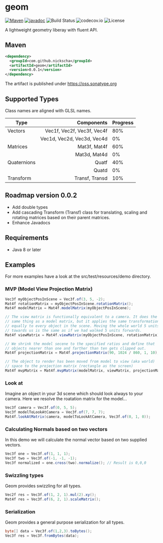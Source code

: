 # geom

[![Maven](https://maven-badges.herokuapp.com/maven-central/com.github.nickscha/geom/badge.svg)](https://maven-badges.herokuapp.com/maven-central/com.github.nickscha/geom)
[![javadoc](http://javadoc.io/badge/com.github.nickscha/geom.svg)](http://javadoc.io/doc/com.github.nickscha/geom)
![Build Status](https://travis-ci.org/nickscha/geom.svg?branch=master)
![codecov.io](https://codecov.io/github/nickscha/geom/coverage.svg?branch=master)
![License](https://img.shields.io/hexpm/l/plug.svg)

A lightweight geometry liberay with fluent API.

## Maven
```xml
<dependency>
  <groupId>com.github.nickscha</groupId>
  <artifactId>geom</artifactId>
  <version>0.0.1</version>
</dependency>
```

The artifact is published under https://oss.sonatype.org


## Supported Types

Class names are aligned with GLSL names.

| Type          | Components                 | Progress  |
| ------------- | -------------------------: | --------- |
| Vectors       | Vec1f, Vec2f, Vec3f, Vec4f | 80%       |
|               | Vec1d, Vec2d, Vec3d, Vec4d |  0%       |
| Matrices      |               Mat3f, Mat4f | 60%       |
|               |               Mat3d, Mat4d |  0%       |
| Quaternions   |                      Quatf | 40%       |
|               |                      Quatd |  0%       |
| Transform     |             Transf, Transd | 10%       |

## Roadmap version 0.0.2

* Add double types
* Add cascading Transform (Transf) class for translating, scaling and rotating matrices based on their parent matrices.
* Enhance Javadocs

## Requirements

* Java 8 or later

## Examples

For more examples have a look at the src/test/resources/demo directory.

### MVP (Model View Projection Matrix)

```java
Vec3f myObjectPosInScene = Vec3f.of(3, 5, -2);
Mat4f rotationMatrix = myObjectPosInScene.rotationMatrix();
Mat4f modelMatrix = Mat4f.modelMatrix(myObjectPosInScene);

// The view matrix is functionally equivalent to a camera. It does the
// same thing as a model matrix, but it applies the same transformations
// equally to every object in the scene. Moving the whole world 5 units
// towards us is the same as if we had walked 5 units forwards.
Mat4f viewMatrix = Mat4f.viewMatrix(myObjectPosInScene, rotationMatrix);

// We shrink the model secene to the specified ratios and define that
// objects nearer than one and farther than ten gets clipped out.
Mat4f projectionMatrix = Mat4f.projectionMatrix(90, 1024 / 860, 1, 10);

// The object to render has been moved from model to view (aka world)
// space to the projection matrix (rectangle as the screen)
Mat4f mvpMatrix = Mat4f.mvpMatrix(modelMatrix, viewMatrix, projectionMatrix);
```

### Look at
Imagine an object in your 3d scene which should look always to your camera.
Here we resolve the roatation matrix for the model...

```java
Vec3f camera = Vec3f.of(0, 5, 5);
Vec3f modelToLookAtCamera = Vec3f.of(7, 7, 7);
Mat4f.lookAtMatrix(camera, modelToLookAtCamera, Vec3f.of(0, 1, 0));
```

### Calculating Normals based on two vectors
In this demo we will calculate the normal vector based on two supplied vectors.
```java
Vec3f one = Vec3f.of(1, 1, 1);
Vec3f two = Vec3f.of(-1, -1, -1);
Vec3f normalized = one.cross(two).normalize(); // Result is 0,0,0
```

### Swizzling types
Geom provides swizzling for all types.
```java
Vec2f res = Vec3f.of(1, 2, 1).mul(2).xy();
Mat4f res = Vec3f.of(6, 2, 1).scaleMatrix();
```

### Serialization
Geom provides a general purpose serialization for all types.
```java
byte[] data = Vec3f.of(1,2,3).toBytes();
Vec3f res = Vec3f.fromBytes(data);
```
